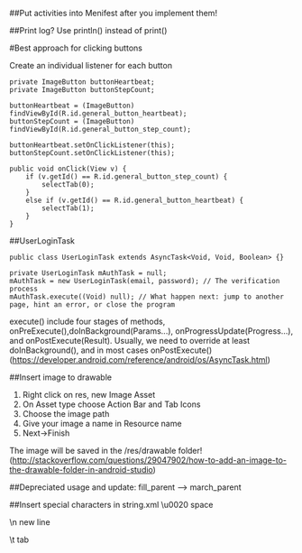 ##Put activities into Menifest after you implement them!

##Print log?
Use println() instead of print()

#Best approach for clicking buttons

Create an individual listener for each button
```
private ImageButton buttonHeartbeat;
private ImageButton buttonStepCount;

buttonHeartbeat = (ImageButton) findViewById(R.id.general_button_heartbeat);
buttonStepCount = (ImageButton) findViewById(R.id.general_button_step_count);

buttonHeartbeat.setOnClickListener(this);
buttonStepCount.setOnClickListener(this);

public void onClick(View v) {
    if (v.getId() == R.id.general_button_step_count) {
        selectTab(0);
    }
    else if (v.getId() == R.id.general_button_heartbeat) {
        selectTab(1);
    }
}
```


##UserLoginTask
```
public class UserLoginTask extends AsyncTask<Void, Void, Boolean> {}

private UserLoginTask mAuthTask = null;
mAuthTask = new UserLoginTask(email, password); // The verification process
mAuthTask.execute((Void) null); // What happen next: jump to another page, hint an error, or close the program
```
execute() include four stages of methods, onPreExecute(),doInBackground(Params...), onProgressUpdate(Progress...), and onPostExecute(Result). Usually, we need to override at least doInBackground(), and in most cases onPostExecute()
(https://developer.android.com/reference/android/os/AsyncTask.html)


##Insert image to drawable

1. Right click on res, new Image Asset
2. On Asset type choose Action Bar and Tab Icons
3. Choose the image path
4. Give your image a name in Resource name
5. Next->Finish

The image will be saved in the /res/drawable folder!
(http://stackoverflow.com/questions/29047902/how-to-add-an-image-to-the-drawable-folder-in-android-studio)

##Depreciated usage and update:
fill_parent --> march_parent



##Insert special characters in string.xml
\u0020    space

\n        new line

\t        tab

